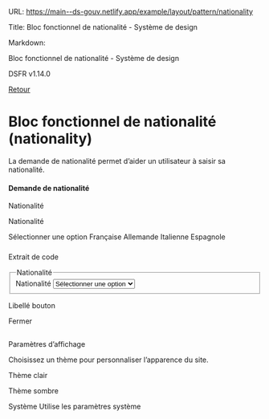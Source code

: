 URL:
https://main--ds-gouv.netlify.app/example/layout/pattern/nationality

Title:
Bloc fonctionnel de nationalité - Système de design

Markdown:


Bloc fonctionnel de nationalité - Système de design


DSFR v1.14.0


[Retour](../)


# Bloc fonctionnel de nationalité (nationality)


La demande de nationalité permet d’aider un utilisateur à saisir sa nationalité.


#### Demande de nationalité


Nationalité


Nationalité


Sélectionner une option
Française
Allemande
Italienne
Espagnole


###
Extrait de code


<fieldset class="fr-fieldset" id="nationality-7469" aria-labelledby="nationality-7469-legend nationality-7469-messages">
<legend class="fr-sr-only" id="nationality-7469-legend">
Nationalité
</legend>
<div class="fr-fieldset__element">
<div class="fr-select-group">
<label class="fr-label" for="nationality-select-7468">
Nationalité
</label>
<select class="fr-select" aria-describedby="nationality-select-7468-messages" id="nationality-select-7468" name="country">
<option value="" selected disabled>Sélectionner une option</option>
<option value="FR">Française</option>
<option value="DE">Allemande</option>
<option value="IT">Italienne</option>
<option value="ES">Espagnole</option>
</select>
<div class="fr-messages-group" id="nationality-select-7468-messages" aria-live="polite">
</div>
</div>
</div>
<div class="fr-messages-group" id="nationality-7469-messages" aria-live="polite">
</div>
</fieldset>


Libellé bouton


Fermer


##
Paramètres d’affichage


Choisissez un thème pour personnaliser l’apparence du site.


Thème clair


Thème sombre


Système
Utilise les paramètres système